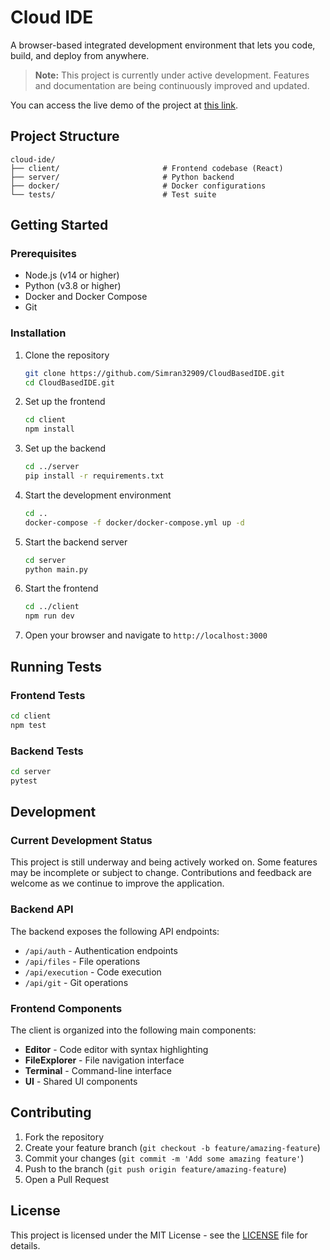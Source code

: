 # Cloud IDE

A browser-based integrated development environment that lets you code, build, and deploy from anywhere.

> **Note:** This project is currently under active development. Features and documentation are being continuously improved and updated.

You can access the live demo of the project at [this link](https://simran32909.github.io/CloudBasedIDE).

## Project Structure

```
cloud-ide/
├── client/                       # Frontend codebase (React)
├── server/                       # Python backend
├── docker/                       # Docker configurations
└── tests/                        # Test suite
```

## Getting Started

### Prerequisites

- Node.js (v14 or higher)
- Python (v3.8 or higher)
- Docker and Docker Compose
- Git

### Installation

1. Clone the repository
   ```bash
   git clone https://github.com/Simran32909/CloudBasedIDE.git
   cd CloudBasedIDE.git
   ```

2. Set up the frontend
   ```bash
   cd client
   npm install
   ```

3. Set up the backend
   ```bash
   cd ../server
   pip install -r requirements.txt
   ```

4. Start the development environment
   ```bash
   cd ..
   docker-compose -f docker/docker-compose.yml up -d
   ```

5. Start the backend server
   ```bash
   cd server
   python main.py
   ```

6. Start the frontend
   ```bash
   cd ../client
   npm run dev
   ```

7. Open your browser and navigate to `http://localhost:3000`

## Running Tests

### Frontend Tests
```bash
cd client
npm test
```

### Backend Tests
```bash
cd server
pytest
```

## Development

### Current Development Status

This project is still underway and being actively worked on. Some features may be incomplete or subject to change. Contributions and feedback are welcome as we continue to improve the application.

### Backend API

The backend exposes the following API endpoints:

- `/api/auth` - Authentication endpoints
- `/api/files` - File operations
- `/api/execution` - Code execution
- `/api/git` - Git operations

### Frontend Components

The client is organized into the following main components:

- **Editor** - Code editor with syntax highlighting
- **FileExplorer** - File navigation interface
- **Terminal** - Command-line interface
- **UI** - Shared UI components

## Contributing

1. Fork the repository
2. Create your feature branch (`git checkout -b feature/amazing-feature`)
3. Commit your changes (`git commit -m 'Add some amazing feature'`)
4. Push to the branch (`git push origin feature/amazing-feature`)
5. Open a Pull Request

## License

This project is licensed under the MIT License - see the [LICENSE](LICENSE) file for details.
